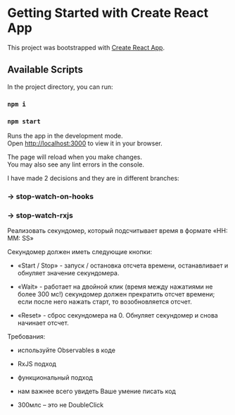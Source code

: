 # Getting Started with Create React App

This project was bootstrapped with [Create React App](https://github.com/facebook/create-react-app).

## Available Scripts

In the project directory, you can run:

### `npm i`

### `npm start`

Runs the app in the development mode.\
Open [http://localhost:3000](http://localhost:3000) to view it in your browser.

The page will reload when you make changes.\
You may also see any lint errors in the console.

I have made 2 decisions and they are in different branches:

### -> stop-watch-on-hooks

### -> stop-watch-rxjs

Реализовать секундомер, который подсчитывает время в формате «HH: MM: SS»

Секундомер должен иметь следующие кнопки:

- «Start / Stop» - запуск / остановка отсчета времени, останавливает и обнуляет значение секундомера.

- «Wait» - работает на двойной клик (время между нажатиями не более 300 мс!) секундомер должен прекратить отсчет времени; если после него нажать старт, то возобновляется отсчет.

- «Reset» - сброс секундомера на 0. Обнуляет секундомер и снова начинает отсчет.

Требования:

- используйте Observables в коде

- RxJS подход

- функциональный подход

- нам важнее всего увидеть Ваше умение писать код

- 300млс – это не DoubleClick
